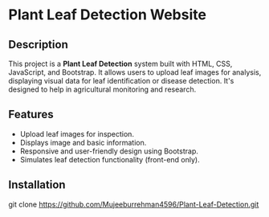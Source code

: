 # Plant Leaf Detection Website

## Description
This project is a **Plant Leaf Detection** system built with HTML, CSS, JavaScript, and Bootstrap. It allows users to upload leaf images for analysis, displaying visual data for leaf identification or disease detection. It's designed to help in agricultural monitoring and research.

## Features
- Upload leaf images for inspection.
- Displays image and basic information.
- Responsive and user-friendly design using Bootstrap.
- Simulates leaf detection functionality (front-end only).

## Installation

   git clone  https://github.com/Mujeeburrehman4596/Plant-Leaf-Detection.git
